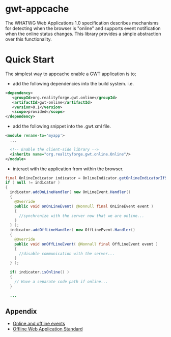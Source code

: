 gwt-appcache
============

The WHATWG Web Applications 1.0 specification describes mechanisms
for detecting when the browser is "online" and supports event
notification when the online status changes. This library provides a
simple abstraction over this functionality.

Quick Start
===========

The simplest way to appcache enable a GWT application is to;

* add the following dependencies into the build system. i.e.

```xml
<dependency>
   <groupId>org.realityforge.gwt.online</groupId>
   <artifactId>gwt-online</artifactId>
   <version>0.1</version>
   <scope>provided</scope>
</dependency>
```

* add the following snippet into the .gwt.xml file.

```xml
<module rename-to='myapp'>
  ...

  <!-- Enable the client-side library -->
  <inherits name="org.realityforge.gwt.online.Online"/>
</module>
```

* interact with the application from within the browser.

```java
final OnlineIndicator indicator = OnlineIndicator.getOnlineIndicatorIfSupported();
if ( null != indicator )
{
  indicator.addOnLineHandler( new OnLineEvent.Handler()
  {
    @Override
    public void onOnLineEvent( @Nonnull final OnLineEvent event )
    {
      //synchronize with the server now that we are online...
    }
  } );
  indicator.addOffLineHandler( new OffLineEvent.Handler()
  {
    @Override
    public void onOffLineEvent( @Nonnull final OffLineEvent event )
    {
      //disable communication with the server...
    }
  } );

  if( indicator.isOnline() )
  {
    // Have a separate code path if online...
  }

  ...
```

Appendix
--------

* [Online and offline events](https://developer.mozilla.org/en/docs/Online_and_offline_events)
* [Offline Web Application Standard](http://www.whatwg.org/specs/web-apps/current-work/multipage/offline.html)
